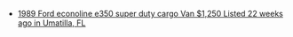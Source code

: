 - [1989 Ford econoline e350 super duty cargo Van $1,250 Listed 22 weeks ago in Umatilla, FL](https://www.facebook.com/marketplace/item/522007530950442)
